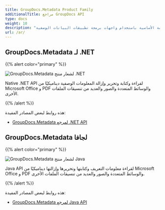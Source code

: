 ```yaml
---
title: GroupDocs.Metadata Product Family
additionalTitle: مراجع GroupDocs API
type: docs
weight: 10
description: "تنظيم المستندات باستخدام البيانات الوصفية داخل أي تطبيق عبر الأنظمة الأساسية باستخدام واجهات برمجة تطبيقات البيانات الوصفية GroupDocs للعثور على البيانات واستخدامها وحفظها وإعادة استخدامها في المستقبل"
url: /ar/
---
```


## GroupDocs.Metadata لـ .NET

{{% alert color="primary" %}} 

![GroupDocs.Metadata لشعار منتج .NET](../gdocs_net.png)

Native .NET API لقراءة وكتابة وتحرير وإزالة المعلومات الوصفية ديناميكيًا من Microsoft Office و PDF والوسائط المتعددة والصور والعديد من تنسيقات الملفات الأخرى.

{{% /alert %}} 

هذه روابط لبعض المصادر المفيدة:

- [GroupDocs.Metadata لمرجع .NET API](/metadata/ar/net/)


## GroupDocs.Metadata لجافا

{{% alert color="primary" %}}

![GroupDocs.Metadata لشعار منتج Java](../gdocs_java.png)

Java API لقراءة معلومات التعريف وكتابتها وتحريرها وإزالتها ديناميكيًا من Microsoft Office و PDF والوسائط المتعددة والصور والعديد من تنسيقات الملفات الأخرى.

{{% /alert %}}

هذه روابط لبعض المصادر المفيدة:

- [GroupDocs.Metadata لمرجع Java API](/metadata/java/)

